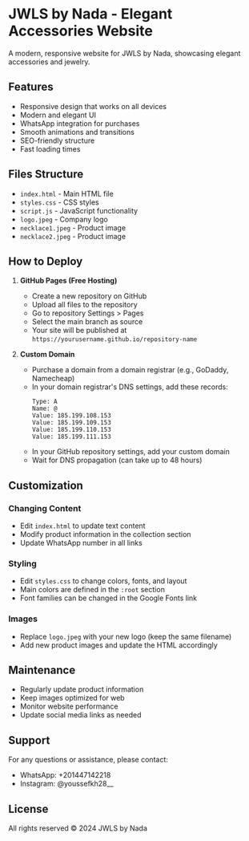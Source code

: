 # JWLS by Nada - Elegant Accessories Website

A modern, responsive website for JWLS by Nada, showcasing elegant accessories and jewelry.

## Features

- Responsive design that works on all devices
- Modern and elegant UI
- WhatsApp integration for purchases
- Smooth animations and transitions
- SEO-friendly structure
- Fast loading times

## Files Structure

- `index.html` - Main HTML file
- `styles.css` - CSS styles
- `script.js` - JavaScript functionality
- `logo.jpeg` - Company logo
- `necklace1.jpeg` - Product image
- `necklace2.jpeg` - Product image

## How to Deploy

1. **GitHub Pages (Free Hosting)**
   - Create a new repository on GitHub
   - Upload all files to the repository
   - Go to repository Settings > Pages
   - Select the main branch as source
   - Your site will be published at `https://yourusername.github.io/repository-name`

2. **Custom Domain**
   - Purchase a domain from a domain registrar (e.g., GoDaddy, Namecheap)
   - In your domain registrar's DNS settings, add these records:
     ```
     Type: A
     Name: @
     Value: 185.199.108.153
     Value: 185.199.109.153
     Value: 185.199.110.153
     Value: 185.199.111.153
     ```
   - In your GitHub repository settings, add your custom domain
   - Wait for DNS propagation (can take up to 48 hours)

## Customization

### Changing Content
- Edit `index.html` to update text content
- Modify product information in the collection section
- Update WhatsApp number in all links

### Styling
- Edit `styles.css` to change colors, fonts, and layout
- Main colors are defined in the `:root` section
- Font families can be changed in the Google Fonts link

### Images
- Replace `logo.jpeg` with your new logo (keep the same filename)
- Add new product images and update the HTML accordingly

## Maintenance

- Regularly update product information
- Keep images optimized for web
- Monitor website performance
- Update social media links as needed

## Support

For any questions or assistance, please contact:
- WhatsApp: +201447142218
- Instagram: @youssefkh28__

## License

All rights reserved © 2024 JWLS by Nada 